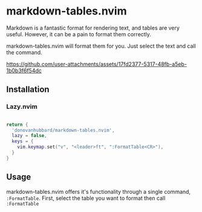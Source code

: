 # markdown-tables.nvim
Markdown is a fantastic format for rendering text, and 
tables are very useful. However, it can be a pain to 
format them correctly.

markdown-tables.nvim will format them for you. Just
select the text and call the command.



https://github.com/user-attachments/assets/17fd2377-5317-48fb-a5eb-1b0b3f6f54dc



## Installation

### Lazy.nvim 

```lua

return {
  'donovanhubbard/markdown-tables.nvim',
  lazy = false,
  keys = {
    vim.keymap.set("v", "<leader>ft", ":FormatTable<CR>"),
  }
}
```

## Usage

markdown-tables.nvim offers it's functionality through a single
command, `:FormatTable`. First, select the table you want to 
format then call `:FormatTable`

